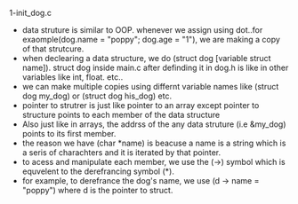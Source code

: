 
1-init_dog.c
- data struture is similar to OOP. whenever we assign using dot..for exaomple(dog.name = "poppy"; dog.age = "1"), we are making a copy of that strutcure.
- when declearing a data structure, we do (struct dog [variable struct name]). struct dog inside main.c after definding it in dog.h is like in other variables like int, float. etc..
- we can make multiple copies using differnt variable names like (struct dog my_dog) or (struct dog his_dog) etc.
- pointer to strutrer is just like pointer to an array except pointer to structure points to each member of the data structure
- Also just like in arrays, the addrss of the any data struture (i.e &my_dog) points to its first member.
- the reason we have (char *name) is beacuse a name is a string which is a seris of charachters and it is iterated by that pointer.
- to acess and manipulate each member, we use the (->) symbol which is equvelent to the derefrancing symbol (*).
- for example, to derefrance the dog's name, we use (d -> name = "poppy") where d is the pointer to struct. 

